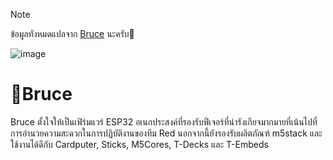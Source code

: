 > [!NOTE]
> ข้อมูลทังหมดแปลจาก [Bruce](https://github.com/pr3y/Bruce) นะครับ🐹

![image](https://github.com/pr3y/Bruce/blob/main/media/pictures/bruce_banner.jpg)

# 🦈Bruce
Bruce ตั้งใจให้เป็นเฟิร์มแวร์ ESP32 อเนกประสงค์ที่รองรับฟีเจอร์ที่น่ารังเกียจมากมายที่เน้นไปที่การอำนวยความสะดวกในการปฏิบัติงานของทีม Red นอกจากนี้ยังรองรับผลิตภัณฑ์ m5stack และใช้งานได้ดีกับ Cardputer, Sticks, M5Cores, T-Decks และ T-Embeds
